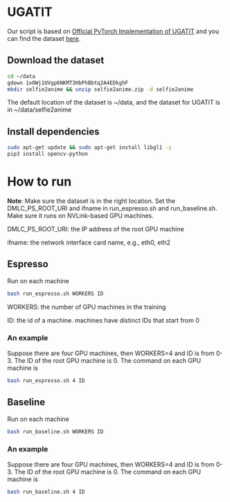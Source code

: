 # UGATIT

Our script is based on [Official PyTorch Implementation of UGATIT](https://github.com/znxlwm/UGATIT-pytorch) and you can find the dataset [here](https://drive.google.com/file/d/1xOWj1UVgp6NKMT3HbPhBbtq2A4EDkghF/view).


## Download the dataset

```bash
cd ~/data
gdown 1xOWj1UVgp6NKMT3HbPhBbtq2A4EDkghF
mkdir selfie2anime && unzip selfie2anime.zip -d selfie2anime
```
The default location of the dataset is ~/data, and the dataset for UGATIT is in ~/data/selfie2anime


## Install dependencies
```bash
sudo apt-get update && sudo apt-get install libgl1 -y
pip3 install opencv-python
```

# How to run
**Note**: Make sure the dataset is in the right location. Set the DMLC_PS_ROOT_URI and ifname in run_espresso.sh and run_baseline.sh.
Make sure it runs on NVLink-based GPU machines.

DMLC_PS_ROOT_URI: the IP address of the root GPU machine

ifname: the network interface card name, e.g., eth0, eth2

## Espresso
Run on each machine
```bash
bash run_espresso.sh WORKERS ID
```
WORKERS: the number of GPU machines in the training

ID: the id of a machine. machines have distinct IDs that start from 0

### An example
Suppose there are four GPU machines, then WORKERS=4 and ID is from 0-3. 
The ID of the root GPU machine is 0.
The command on each GPU machine is
```bash
bash run_espresso.sh 4 ID
```

## Baseline
Run on each machine
```bash
bash run_baseline.sh WORKERS ID
```  

### An example
Suppose there are four GPU machines, then WORKERS=4 and ID is from 0-3. 
The ID of the root GPU machine is 0.
The command on each GPU machine is
```bash
bash run_baseline.sh 4 ID
```
